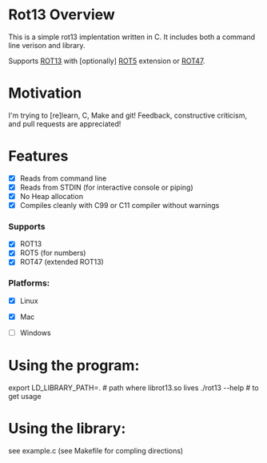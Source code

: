 # Rot13 Overview

This is a simple rot13 implentation written in C.  It includes both a command line verison and library.

Supports [ROT13](http://en.wikipedia.org/wiki/ROT13) with [optionally] [ROT5](http://en.wikipedia.org/wiki/ROT13#Variants) extension or [ROT47](http://en.wikipedia.org/wiki/ROT13#Variants).

# Motivation
I'm trying to [re]learn, C, Make and git!  Feedback, constructive criticism, and pull requests are appreciated!

# Features
- [x] Reads from command line
- [x] Reads from STDIN (for interactive console or piping)
- [x] No Heap allocation
- [x] Compiles cleanly with C99 or C11 compiler without warnings

### Supports
- [x] ROT13
- [x] ROT5 (for numbers)
- [x] ROT47 (extended ROT13)

### Platforms:
- [x] Linux
- [x] Mac
- [ ] Windows


# Using the program:

export LD_LIBRARY_PATH=. # path where librot13.so lives
./rot13 --help # to get usage

# Using the library:

see example.c (see Makefile for compling directions)














